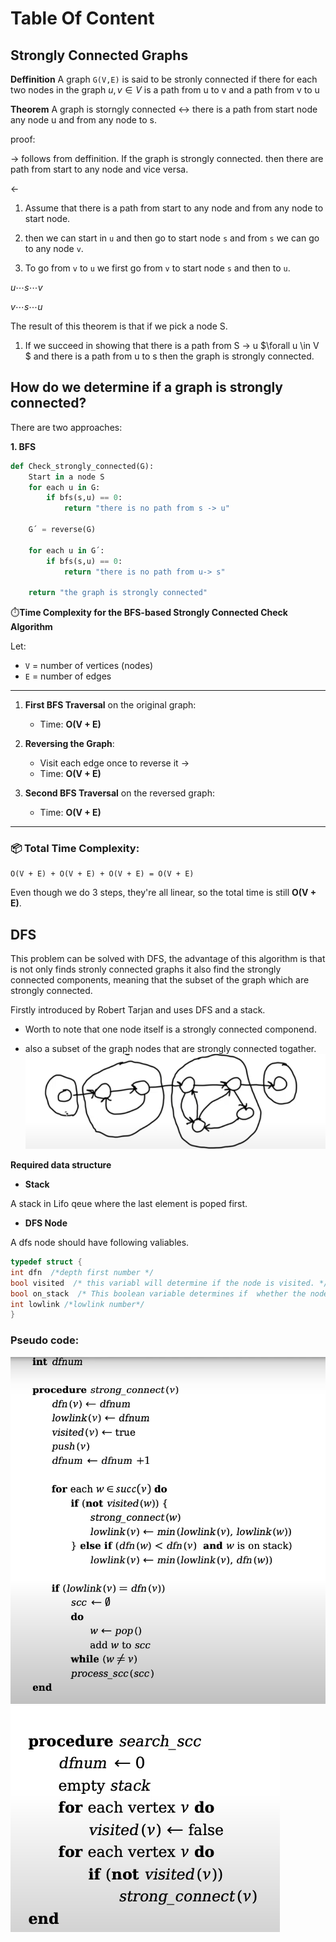 
# Table Of Content




## Strongly Connected Graphs
**Deffinition**
A graph `G(V,E)` is said to be stronly connected if there for each two nodes in the graph $u, v \in V$ is a path from u to v and a path from v to u

**Theorem**
A graph is storngly connected $\leftrightarrow$ there is a path from start node any node u and from any node to s. 

proof: 

$\rightarrow$ follows from deffinition. If the graph is strongly connected. then there are path from start to any node and vice versa. 

$\leftarrow$ 
1. Assume that there is a path from start to any node and from any node to start node. 

2. then we can start in `u` and then go to start node `s` and from `s` we can go to any node `v`. 

3. To go from `v` to `u` we first go from `v` to start node `s` and then to `u`.

$u\cdots s \cdots v$ 

$v \cdots s \cdots u$


The result of this theorem is that if we pick a node S. 

1. If we succeed in showing that there is a path from S -> u  $\forall u \in V $ and there is a path from u to s then the graph is strongly connected.

## How do we determine if a graph is strongly connected? 

There are two approaches: 

**1. BFS**
```python
def Check_strongly_connected(G):
    Start in a node S 
    for each u in G:
        if bfs(s,u) == 0:
            return "there is no path from s -> u"

    G´ = reverse(G)

    for each u in G´: 
        if bfs(s,u) == 0:
            return "there is no path from u-> s"

    return "the graph is strongly connected"
```


⏱️**Time Complexity for the BFS-based Strongly Connected Check Algorithm**

Let:

* `V` = number of vertices (nodes)
* `E` = number of edges

---


1. **First BFS Traversal** on the original graph:

   * Time: **O(V + E)**

2. **Reversing the Graph**:

   * Visit each edge once to reverse it → 
   * Time: **O(V + E)**

3. **Second BFS Traversal** on the reversed graph:

   * Time: **O(V + E)**

---

### 📦 **Total Time Complexity**:

```plaintext
O(V + E) + O(V + E) + O(V + E) = O(V + E)
```

Even though we do 3 steps, they're all linear, so the total time is still **O(V + E)**.



## DFS 
This problem can be solved with DFS, the advantage of this algorithm is that is not only finds stronly connected graphs it also find the strongly connected components, meaning that the subset of the graph which are strongly connected. 

Firstly introduced by Robert Tarjan and  uses DFS and a stack. 


- Worth to note that one node itself is a strongly connected componend. 

- also a subset of the graph nodes that are strongly connected togather. 
![alt text](image.png)

**Required data structure**

- **Stack** 

A stack in Lifo qeue where the last element is poped first. 

- **DFS Node**

A dfs node should have following valiables. 
```c
typedef struct {
int dfn  /*depth first number */
bool visited  /* this variabl will determine if the node is visited. */
bool on_stack  /* This boolean variable determines if  whether the node is on stack or not*/
int lowlink /*lowlink number*/
}
```
### Pseudo code: 

![alt text](image-1.png)
![alt text](image-2.png)

